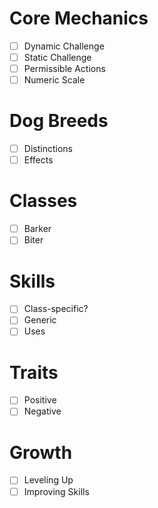 # Core Mechanics
- [ ] Dynamic Challenge
- [ ] Static Challenge
- [ ] Permissible Actions
- [ ] Numeric Scale

# Dog Breeds
- [ ] Distinctions
- [ ] Effects

# Classes
- [ ] Barker
- [ ] Biter

# Skills
- [ ] Class-specific?
- [ ] Generic
- [ ] Uses

# Traits
- [ ] Positive
- [ ] Negative

# Growth
- [ ] Leveling Up
- [ ] Improving Skills
